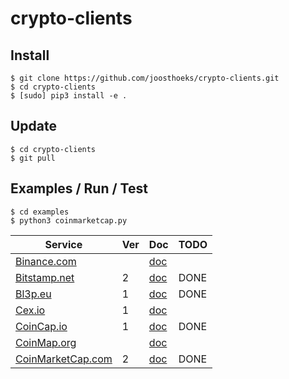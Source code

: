 # crypto-clients
## Install
```
$ git clone https://github.com/joosthoeks/crypto-clients.git
$ cd crypto-clients
$ [sudo] pip3 install -e .
```

## Update
```
$ cd crypto-clients
$ git pull
```

## Examples / Run / Test
```
$ cd examples
$ python3 coinmarketcap.py
```

Service | Ver | Doc | TODO
--- | --- | --- | ---
[Binance.com](https://www.binance.com/)||[doc](https://github.com/binance-exchange/binance-official-api-docs/)|
[Bitstamp.net](https://www.bitstamp.net/)|2|[doc](https://www.bitstamp.net/api/)|DONE
[Bl3p.eu](https://bl3p.eu/)|1|[doc](https://github.com/BitonicNL/bl3p-api/)|DONE
[Cex.io](https://cex.io/)|1|[doc](https://cex.io/rest-api/)|
[CoinCap.io](https://coincap.io/)|1|[doc](https://github.com/CoinCapDev/CoinCap.io/)|DONE
[CoinMap.org](https://coinmap.org)||[doc](https://coinmap.org/api/)|
[CoinMarketCap.com](https://coinmarketcap.com/)|2|[doc](https://coinmarketcap.com/api/)|DONE

